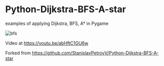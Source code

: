 # Python-Dijkstra-BFS-A-star
examples of applying Dijkstra, BFS, A* in Pygame

![bfs](screenshot/1.png "bfs")


Video at https://youtu.be/abHftC1GU6w 

Forked from https://github.com/StanislavPetrovV/Python-Dijkstra-BFS-A-star